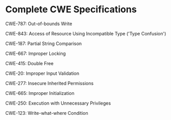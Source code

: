 

# Complete CWE Specifications

CWE-787: Out-of-bounds Write

CWE-843: Access of Resource Using Incompatible Type ('Type Confusion')

CWE-187: Partial String Comparison

CWE-667: Improper Locking

CWE-415: Double Free

CWE-20: Improper Input Validation

CWE-277: Insecure Inherited Permissions

CWE-665: Improper Initialization

CWE-250: Execution with Unnecessary Privileges

CWE-123: Write-what-where Condition